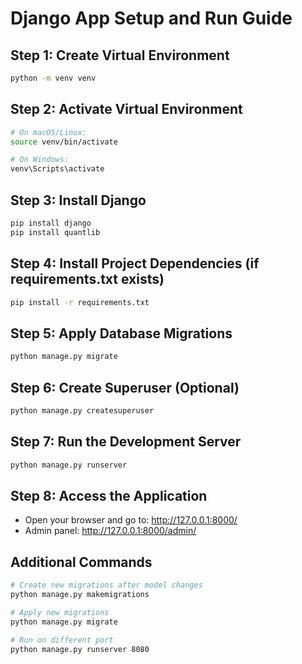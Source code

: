 # Django App Setup and Run Guide

## Step 1: Create Virtual Environment

```bash
python -m venv venv
```

## Step 2: Activate Virtual Environment

```bash
# On macOS/Linux:
source venv/bin/activate

# On Windows:
venv\Scripts\activate
```

## Step 3: Install Django

```bash
pip install django
pip install quantlib
```

## Step 4: Install Project Dependencies (if requirements.txt exists)

```bash
pip install -r requirements.txt
```

## Step 5: Apply Database Migrations

```bash
python manage.py migrate
```

## Step 6: Create Superuser (Optional)

```bash
python manage.py createsuperuser
```

## Step 7: Run the Development Server

```bash
python manage.py runserver
```

## Step 8: Access the Application

- Open your browser and go to: <http://127.0.0.1:8000/>
- Admin panel: <http://127.0.0.1:8000/admin/>

## Additional Commands

```bash
# Create new migrations after model changes
python manage.py makemigrations

# Apply new migrations
python manage.py migrate

# Run on different port
python manage.py runserver 8080
```

